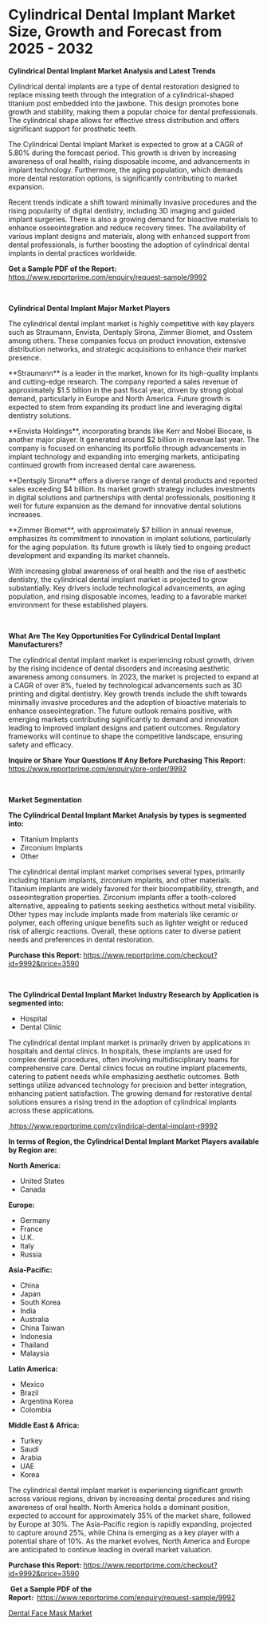 <p><h1>Cylindrical Dental Implant Market Size, Growth and Forecast from 2025 - 2032</h1></p><p><strong>Cylindrical Dental Implant Market Analysis and Latest Trends</strong></p>
<p><p>Cylindrical dental implants are a type of dental restoration designed to replace missing teeth through the integration of a cylindrical-shaped titanium post embedded into the jawbone. This design promotes bone growth and stability, making them a popular choice for dental professionals. The cylindrical shape allows for effective stress distribution and offers significant support for prosthetic teeth.</p><p>The Cylindrical Dental Implant Market is expected to grow at a CAGR of 5.80% during the forecast period. This growth is driven by increasing awareness of oral health, rising disposable income, and advancements in implant technology. Furthermore, the aging population, which demands more dental restoration options, is significantly contributing to market expansion. </p><p>Recent trends indicate a shift toward minimally invasive procedures and the rising popularity of digital dentistry, including 3D imaging and guided implant surgeries. There is also a growing demand for bioactive materials to enhance osseointegration and reduce recovery times. The availability of various implant designs and materials, along with enhanced support from dental professionals, is further boosting the adoption of cylindrical dental implants in dental practices worldwide.</p></p>
<p><strong>Get a Sample PDF of the Report:&nbsp;</strong> <a href="https://www.reportprime.com/enquiry/request-sample/9992?utm_campaign=3311&utm_medium=2&utm_source=Github&utm_content=ia&utm_term=20032025&utm_id=cylindrical-dental-implant">https://www.reportprime.com/enquiry/request-sample/9992</a></p>
<p>&nbsp;</p>
<p><strong>Cylindrical Dental Implant Major Market Players</strong></p>
<p><p>The cylindrical dental implant market is highly competitive with key players such as Straumann, Envista, Dentsply Sirona, Zimmer Biomet, and Osstem among others. These companies focus on product innovation, extensive distribution networks, and strategic acquisitions to enhance their market presence.</p><p>**Straumann** is a leader in the market, known for its high-quality implants and cutting-edge research. The company reported a sales revenue of approximately $1.5 billion in the past fiscal year, driven by strong global demand, particularly in Europe and North America. Future growth is expected to stem from expanding its product line and leveraging digital dentistry solutions.</p><p>**Envista Holdings**, incorporating brands like Kerr and Nobel Biocare, is another major player. It generated around $2 billion in revenue last year. The company is focused on enhancing its portfolio through advancements in implant technology and expanding into emerging markets, anticipating continued growth from increased dental care awareness.</p><p>**Dentsply Sirona** offers a diverse range of dental products and reported sales exceeding $4 billion. Its market growth strategy includes investments in digital solutions and partnerships with dental professionals, positioning it well for future expansion as the demand for innovative dental solutions increases.</p><p>**Zimmer Biomet**, with approximately $7 billion in annual revenue, emphasizes its commitment to innovation in implant solutions, particularly for the aging population. Its future growth is likely tied to ongoing product development and expanding its market channels.</p><p>With increasing global awareness of oral health and the rise of aesthetic dentistry, the cylindrical dental implant market is projected to grow substantially. Key drivers include technological advancements, an aging population, and rising disposable incomes, leading to a favorable market environment for these established players.</p></p>
<p>&nbsp;</p>
<p><strong>What Are The Key Opportunities For Cylindrical Dental Implant Manufacturers?</strong></p>
<p><p>The cylindrical dental implant market is experiencing robust growth, driven by the rising incidence of dental disorders and increasing aesthetic awareness among consumers. In 2023, the market is projected to expand at a CAGR of over 8%, fueled by technological advancements such as 3D printing and digital dentistry. Key growth trends include the shift towards minimally invasive procedures and the adoption of bioactive materials to enhance osseointegration. The future outlook remains positive, with emerging markets contributing significantly to demand and innovation leading to improved implant designs and patient outcomes. Regulatory frameworks will continue to shape the competitive landscape, ensuring safety and efficacy.</p></p>
<p><strong>Inquire or Share Your Questions If Any Before Purchasing This Report:</strong> <a href="https://www.reportprime.com/enquiry/pre-order/9992?utm_campaign=3311&utm_medium=2&utm_source=Github&utm_content=ia&utm_term=20032025&utm_id=cylindrical-dental-implant">https://www.reportprime.com/enquiry/pre-order/9992</a></p>
<p>&nbsp;</p>
<p><strong>Market Segmentation</strong></p>
<p><strong>The Cylindrical Dental Implant Market Analysis by types is segmented into:</strong></p>
<p><ul><li>Titanium Implants</li><li>Zirconium Implants</li><li>Other</li></ul></p>
<p><p>The cylindrical dental implant market comprises several types, primarily including titanium implants, zirconium implants, and other materials. Titanium implants are widely favored for their biocompatibility, strength, and osseointegration properties. Zirconium implants offer a tooth-colored alternative, appealing to patients seeking aesthetics without metal visibility. Other types may include implants made from materials like ceramic or polymer, each offering unique benefits such as lighter weight or reduced risk of allergic reactions. Overall, these options cater to diverse patient needs and preferences in dental restoration.</p></p>
<p><strong>Purchase this Report:&nbsp;</strong><a href="https://www.reportprime.com/checkout?id=9992&price=3590&utm_campaign=3311&utm_medium=2&utm_source=Github&utm_content=ia&utm_term=20032025&utm_id=cylindrical-dental-implant">https://www.reportprime.com/checkout?id=9992&price=3590</a></p>
<p>&nbsp;</p>
<p><strong>The Cylindrical Dental Implant Market Industry Research by Application is segmented into:</strong></p>
<p><ul><li>Hospital</li><li>Dental Clinic</li></ul></p>
<p><p>The cylindrical dental implant market is primarily driven by applications in hospitals and dental clinics. In hospitals, these implants are used for complex dental procedures, often involving multidisciplinary teams for comprehensive care. Dental clinics focus on routine implant placements, catering to patient needs while emphasizing aesthetic outcomes. Both settings utilize advanced technology for precision and better integration, enhancing patient satisfaction. The growing demand for restorative dental solutions ensures a rising trend in the adoption of cylindrical implants across these applications.</p></p>
<p><a href="https://www.reportprime.com/cylindrical-dental-implant-r9992?utm_campaign=3311&utm_medium=2&utm_source=Github&utm_content=ia&utm_term=20032025&utm_id=cylindrical-dental-implant">&nbsp;https://www.reportprime.com/cylindrical-dental-implant-r9992</a></p>
<p><strong>In terms of Region, the Cylindrical Dental Implant Market Players available by Region are:</strong></p>
<p>
    <p> <strong> North America: </strong>
        <ul>
            <li>United States</li>
            <li>Canada</li>
        </ul>
        </p> 
    <p> <strong> Europe: </strong>
        <ul>
            <li>Germany</li>
            <li>France</li>
            <li>U.K.</li>
            <li>Italy</li>
            <li>Russia</li>
        </ul>
        </p> 
    <p> <strong> Asia-Pacific: </strong>
        <ul>
            <li>China</li>
            <li>Japan</li>
            <li>South Korea</li>
            <li>India</li>
            <li>Australia</li>
            <li>China Taiwan</li>
            <li>Indonesia</li>
            <li>Thailand</li>
            <li>Malaysia</li>
        </ul>
        </p> 
    <p> <strong> Latin America: </strong>
        <ul>
            <li>Mexico</li>
            <li>Brazil</li>
            <li>Argentina Korea</li>
            <li>Colombia</li>
        </ul>
        </p> 
    <p> <strong> Middle East & Africa: </strong>
        <ul>
            <li>Turkey</li>
            <li>Saudi</li>
            <li>Arabia</li>
            <li>UAE</li>
            <li>Korea</li>
        </ul>
    </p>
    </p>
<p><p>The cylindrical dental implant market is experiencing significant growth across various regions, driven by increasing dental procedures and rising awareness of oral health. North America holds a dominant position, expected to account for approximately 35% of the market share, followed by Europe at 30%. The Asia-Pacific region is rapidly expanding, projected to capture around 25%, while China is emerging as a key player with a potential share of 10%. As the market evolves, North America and Europe are anticipated to continue leading in overall market valuation.</p></p>
<p><strong>Purchase this Report: </strong><a href="https://www.reportprime.com/checkout?id=9992&price=3590&utm_campaign=3311&utm_medium=2&utm_source=Github&utm_content=ia&utm_term=20032025&utm_id=cylindrical-dental-implant">https://www.reportprime.com/checkout?id=9992&price=3590</a></p>
<p>&nbsp;<strong>Get a Sample PDF of the Report:&nbsp;&nbsp;</strong><a href="https://www.reportprime.com/enquiry/request-sample/9992?utm_campaign=3311&utm_medium=2&utm_source=Github&utm_content=ia&utm_term=20032025&utm_id=cylindrical-dental-implant">https://www.reportprime.com/enquiry/request-sample/9992</a></p>
<p><strong></strong></p>
<p><p><a href="https://github.com/dushornerfe/Market-Research-Report-List-1/blob/main/dental-face-mask-market.md?utm_campaign=3311&utm_medium=2&utm_source=Github&utm_content=ia&utm_term=20032025&utm_id=cylindrical-dental-implant">Dental Face Mask Market</a></p></p>